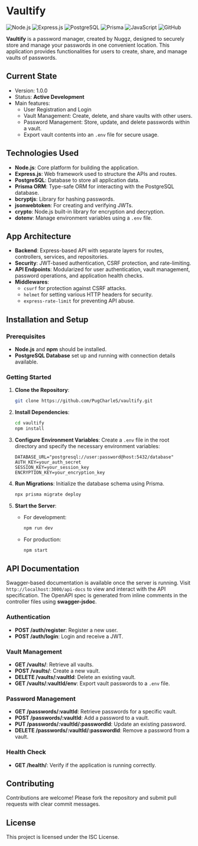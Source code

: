 # Vaultify

![Node.js](https://img.shields.io/badge/Node.js-339933?style=for-the-badge&logo=nodedotjs&logoColor=white)
![Express.js](https://img.shields.io/badge/Express.js-000000?style=for-the-badge&logo=express&logoColor=white)
![PostgreSQL](https://img.shields.io/badge/PostgreSQL-336791?style=for-the-badge&logo=postgresql&logoColor=white)
![Prisma](https://img.shields.io/badge/Prisma-3982CE?style=for-the-badge&logo=prisma&logoColor=white)
![JavaScript](https://img.shields.io/badge/JavaScript-F7DF1E?style=for-the-badge&logo=javascript&logoColor=black)
![GitHub](https://img.shields.io/badge/GitHub-181717?style=for-the-badge&logo=github&logoColor=white)

**Vaultify** is a password manager, created by Nuggz, designed to securely store and manage your passwords in one convenient location. This application provides functionalities for users to create, share, and manage vaults of passwords.

## Current State

- Version: 1.0.0
- Status: **Active Development**
- Main features:
  - User Registration and Login
  - Vault Management: Create, delete, and share vaults with other users.
  - Password Management: Store, update, and delete passwords within a vault.
  - Export vault contents into an `.env` file for secure usage.

## Technologies Used

- **Node.js**: Core platform for building the application.
- **Express.js**: Web framework used to structure the APIs and routes.
- **PostgreSQL**: Database to store all application data.
- **Prisma ORM**: Type-safe ORM for interacting with the PostgreSQL database.
- **bcryptjs**: Library for hashing passwords.
- **jsonwebtoken**: For creating and verifying JWTs.
- **crypto**: Node.js built-in library for encryption and decryption.
- **dotenv**: Manage environment variables using a `.env` file.

## App Architecture

- **Backend**: Express-based API with separate layers for routes, controllers, services, and repositories.
- **Security**: JWT-based authentication, CSRF protection, and rate-limiting.
- **API Endpoints**: Modularized for user authentication, vault management, password operations, and application health checks.
- **Middlewares**:
  - `csurf` for protection against CSRF attacks.
  - `helmet` for setting various HTTP headers for security.
  - `express-rate-limit` for preventing API abuse.

## Installation and Setup

### Prerequisites

- **Node.js** and **npm** should be installed.
- **PostgreSQL Database** set up and running with connection details available.

### Getting Started

1. **Clone the Repository**:
   ```bash
   git clone https://github.com/PugCharleS/vaultify.git
   ```

2. **Install Dependencies**:
   ```bash
   cd vaultify
   npm install
   ```

3. **Configure Environment Variables**:
   Create a `.env` file in the root directory and specify the necessary environment variables:
   ```dotenv
   DATABASE_URL="postgresql://user:password@host:5432/database"
   AUTH_KEY=your_auth_secret
   SESSION_KEY=your_session_key
   ENCRYPTION_KEY=your_encryption_key
   ```

4. **Run Migrations**:
   Initialize the database schema using Prisma.
   ```bash
   npx prisma migrate deploy
   ```

5. **Start the Server**:
   - For development:
     ```bash
     npm run dev
     ```
   - For production:
     ```bash
     npm start
     ```

## API Documentation

Swagger-based documentation is available once the server is running. Visit
`http://localhost:3000/api-docs` to view and interact with the API specification.
The OpenAPI spec is generated from inline comments in the controller files
using **swagger-jsdoc**.

### Authentication

- **POST /auth/register**: Register a new user.
- **POST /auth/login**: Login and receive a JWT.

### Vault Management

- **GET /vaults/**: Retrieve all vaults.
- **POST /vaults/**: Create a new vault.
- **DELETE /vaults/:vaultId**: Delete an existing vault.
- **GET /vaults/:vaultId/env**: Export vault passwords to a `.env` file.

### Password Management

- **GET /passwords/:vaultId**: Retrieve passwords for a specific vault.
- **POST /passwords/:vaultId**: Add a password to a vault.
- **PUT /passwords/:vaultId/:passwordId**: Update an existing password.
- **DELETE /passwords/:vaultId/:passwordId**: Remove a password from a vault.

### Health Check

- **GET /health/**: Verify if the application is running correctly.

## Contributing

Contributions are welcome! Please fork the repository and submit pull requests with clear commit messages.

## License

This project is licensed under the ISC License.
